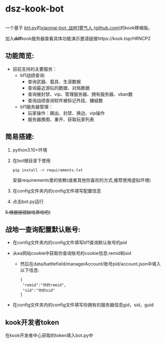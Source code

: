 # dsz-kook-bot

<img src="https://img.shields.io/badge/python-3.10+-blue.svg" alt=""/>

一个基于 [khl.py](https://github.com/TWT233/khl.py)的[xiaomai-bot: 战地1寄气人 (github.com)](https://github.com/g1331/xiaomai-bot)的kook移植版。

加入**ddf**kook服务器查看具体功能演示邀请链接https://kook.top/HRNCP2

## 功能简览:

- 目前支持的主要服务：
  - bf1战绩查询:
    - 查询武器、载具、生涯数据
    - 查询最近游玩的数据、对局数据
    - 查询被封禁、vip、管理服务器、拥有服务器、vban数
    - 查询战绩查询软件被标记外挂、嫌疑数
  - bf1服务器管理：
    - 玩家操作：踢出、封禁、换边、vip操作
    - 服务器换图、重开、获取玩家列表

## 简易搭建:

1. python3.10+环境

2. 在bot根目录下使用

   ```
   pip install -r requirements.txt
   ```

   安装requirements里的依赖(或者其他你喜欢的方式,推荐使用虚拟环境)

3. 在config文件夹内的config文件填写配置信息

4. 点击bot.py运行

~~5.根据报错缺啥弄啥吧(~~

## 战地一查询配置默认账号:

- 在config文件夹内的config文件填写bf1查询默认账号的pid

- 从ea网站cookie中获取你查询账号的cookie信息:remid和sid

  - 然后在data/battlefield/managerAccount/账号pid/account.json中填入以下信息:

    ```
    {
     "remid":"你的remid",
     "sid":"你的sid"
    }
    ```

- 在config文件夹内的config文件填写你拥有的服务器信息gid，sid，guid

## kook开发者token

在kook开发者中心获取的token填入bot.py中

